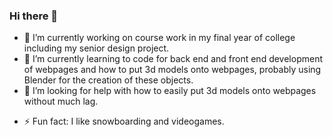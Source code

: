 ### Hi there 👋

<!--
**rmac412/rmac412** is a ✨ _special_ ✨ repository because its `README.md` (this file) appears on your GitHub profile.
-->

- 🔭 I’m currently working on course work in my final year of college including my senior design project.
- 🌱 I’m currently learning to code for back end and front end development of webpages and how to put 3d models onto webpages, probably using Blender for the creation of these objects.
- 🤔 I’m looking for help with how to easily put 3d models onto webpages without much lag.
<!--- 📫 How to reach me: ...-->
- ⚡ Fun fact: I like snowboarding and videogames.

